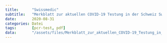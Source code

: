 ```yaml
---
title:      "Swissmedic"
subtitle:   "Merkblatt zur aktuellen COVID-19 Testung in der Schweiz Swissmedic BAG"
date:       2020-08-31
categories: Datei
tags:       [pcr-test, pdf]
data:       "/assets/files/Merkblatt_zur_aktuellen_COVID-19_Testung_in_der_Schweiz_Swissmedic_BAG.pdf"
---
```


